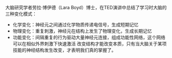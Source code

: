 

大脑研究学者劳拉·博伊德（Lara Boyd）博士，在TED演讲中总结了学习时大脑的三种变化模式：
- 化学变化：神经元之间通过化学物质传递电信号，生成短期记忆
- 物理变化：重复刺激，神经元在结构上发生了物理变化，生成长期记忆
- 功能变化：间隔重复的行为驱动大量神经元连接，组成功能性网络，这个网络可以在相似外界刺激下快速激活
改变结构才能改变本质，只有当大脑关于某项技能的神经结构发生改变，才表明我们真的掌握了。
